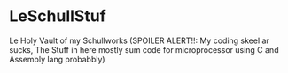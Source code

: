 # LeSchullStuf
Le Holy Vault of my Schullworks (SPOILER ALERT!!: My coding skeel ar sucks, The Stuff in here mostly sum code for microprocessor using C and Assembly lang probabbly)
